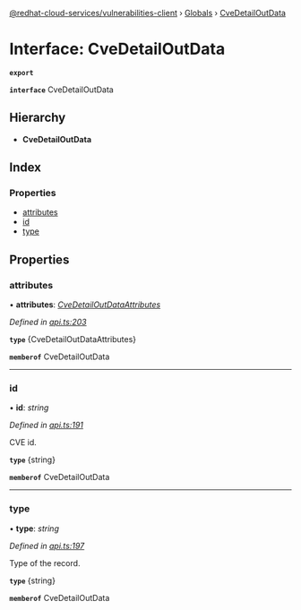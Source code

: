 [@redhat-cloud-services/vulnerabilities-client](../README.md) › [Globals](../globals.md) › [CveDetailOutData](cvedetailoutdata.md)

# Interface: CveDetailOutData

**`export`** 

**`interface`** CveDetailOutData

## Hierarchy

* **CveDetailOutData**

## Index

### Properties

* [attributes](cvedetailoutdata.md#attributes)
* [id](cvedetailoutdata.md#id)
* [type](cvedetailoutdata.md#type)

## Properties

###  attributes

• **attributes**: *[CveDetailOutDataAttributes](cvedetailoutdataattributes.md)*

*Defined in [api.ts:203](https://github.com/RedHatInsights/javascript-clients/blob/master/packages/vulnerabilities/api.ts#L203)*

**`type`** {CveDetailOutDataAttributes}

**`memberof`** CveDetailOutData

___

###  id

• **id**: *string*

*Defined in [api.ts:191](https://github.com/RedHatInsights/javascript-clients/blob/master/packages/vulnerabilities/api.ts#L191)*

CVE id.

**`type`** {string}

**`memberof`** CveDetailOutData

___

###  type

• **type**: *string*

*Defined in [api.ts:197](https://github.com/RedHatInsights/javascript-clients/blob/master/packages/vulnerabilities/api.ts#L197)*

Type of the record.

**`type`** {string}

**`memberof`** CveDetailOutData

